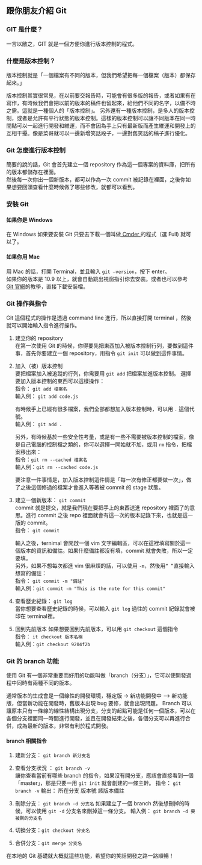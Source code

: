 ## 跟你朋友介紹 Git
  
### GIT 是什麼？
一言以敝之，GIT 就是一個方便你進行版本控制的程式。
  
### 什麼是版本控制？
版本控制就是「一個檔案有不同的版本，但我們希望把每一個檔案（版本）都保存起來。」
  
版本控制其實很常見，在以前要交報告時，可能會有很多版的報告，或者如果有在寫作，有時候我們會把以前的版本的稿件也留起來，給他們不同的名字，以備不時之需。這就是一種個人的「版本控制」。
另外還有一種版本控制，是多人的版本控制，或者是允許有平行狀態的版本控制。這樣的版本控制可以讓不同版本在同一時間點可以一起進行開發和維運，而不會因為手上只有最新版而產生維運和開發上的互相干擾。像是菜哥就可以一邊新增笑話段子，一邊對舊笑話的稿子進行優化。
  
### Git 怎麼進行版本控制
簡要的說的話，Git 會首先建立一個 repository 作為這一個專案的資料庫，把所有的版本都儲存在裡面。<br/>
然後每一次你出一個新版本，都可以作為一次 commit 被記錄在裡面，之後你如果想要回頭查看什麼時候做了哪些修改，就都可以看到。
  
### 安裝 Git 
#### 如果你是 Windows
在 Windows 如果要安裝 Git 只要去下載一個叫做[ Cmder ](https://cmder.net/) 的程式（選 Full) 就可以了。
  
#### 如果你用 Mac
用 Mac 的話，打開 Terminal，並且輸入 `git –version`，按下 enter。<br/>
如果你的版本是 10.9 以上，就會自動跳出視窗指引你去安裝。或者也可以參考 [Git 官網](https://git-scm.com/book/en/v2/Getting-Started-Installing-Git)的教學，直接下載安裝檔。
  
### Git 操作與指令
Git 這個程式的操作是透過 command line 進行，所以直接打開 terminal ，然後就可以開始輸入指令進行操作。
  
1. 建立你的 repository<br/>
	在第一次使用 Git 的時候，你得要先把東西加入被版本控制行列，要做到這件事，首先你要建立一個 repository，用指令 `git init` 可以做到這件事情。
  
2. 加入（被）版本控制<br/>
	要把檔案加入被追蹤的行列，你需要用 `git add` 把檔案加進版本控制。
	選擇要加入版本控制的東西可以這樣操作：<br/>
		指令： `git add 檔案名`<br/>
		輸入例： `git add code.js`<br/>
  
	有時候手上已經有很多檔案，我們全部都想加入版本控制時，可以用 `.` 這個代號。<br/>
		輸入例： `git add .`<br/>
  
	另外，有時候基於一些安全性考量，或是有一些不需要被版本控制的檔案，像是自己電腦的控制檔之類的，你可以選擇一開始就不加，或用 `rm` 指令，把檔案移出來：<br/>
		指令：`git rm --cached 檔案名`<br/>
		輸入例：`git rm --cached code.js`<br/>
  
	要注意一件事情是，加入版本控制這件情是「每一次有修正都要做一次」，做了之後這個修過的檔案才會進入等著被 commit 的 stage 狀態。
  
3. 建立一個新版本： `git commit`<br/>
	commit 就是提交，就是我們現在要把手上的東西送進 repository 裡面了的意思。進行 commit 之後 repo 裡面就會有這一次的版本記錄下來，也就是這一版的 commit。<br/>
		指令： `git commit`
  
	輸入之後，ternimal 會開啟一個 vim 文字編輯區，可以在這裡填寫關於這一個版本的資訊和備註。如果什麼備註都沒有填，commit 就會失敗，所以一定要填。<br/>
	另外，如果不想每次都進 vim 很麻煩的話，可以使用 `-m`，然後用`“ ”`直接輸入想寫的備註： <br/>
		指令： `git commit -m "備註"`<br/>
		輸入例：`git commit -m "This is the note for this commit"`<br/>

4. 查看歷史紀錄： `git log`<br/>
	當你想要查看歷史紀錄的時候，可以輸入 `git log` 過往的 commit 紀錄就會被印在 terminal裡。

5. 回到先前版本
	如果想要回到先前版本，可以用 `git checkout` 這個指令<br/>
		指令： `it checkout 版本名稱`<br/>
		輸入例：`git checkout 9204f2b`

### Git 的 branch 功能
使用 Git 有一個非常重要而好用的功能叫做「branch（分支）」，它可以使開發過程中同時有兩種不同的版本。

通常版本的生成會是一個線性的開發環境，穩定版 -> 新功能開發中 –> 新功能版，但當新功能在開發時，舊版本出現 bug 要修，就會出現問題。
Branch 可以讓原本只有一條線的線性結構出現分支，分支的起點可能是任何一個版本，可以在各個分支裡面同一時間進行開發，並且在開發結束之後，各個分支可以再進行合併，成為最新的版本，非常有利於程式開發。

#### branch 相關指令

1. 建新分支： `git branch 新分支名`
2. 查看分支狀況 ： `git branch -v`<br/>
	讓你查看當前有哪些 branch 的指令，如果沒有開分支，應該會直接看到一個「master」，那是只要一用 `git init` 就會創建的一條主幹。
		指令： `git branch -v`
		輸出： 所在分支 版本號 該版本備註

3. 刪除分支： `git branch -d 分支名`
	如果建立了一個 branch 然後想刪掉的時候，可以使用 `git -d` 分支名來刪掉這一條分支。
		輸入例： `git branch -d 要被刪的分支名`

4. 切換分支：`git checkout 分支名`
5. 合併分支：`git merge 分支名`

在本地的 Git 基礎就大概就這些功能，希望你的笑話開發之路一路順暢！







